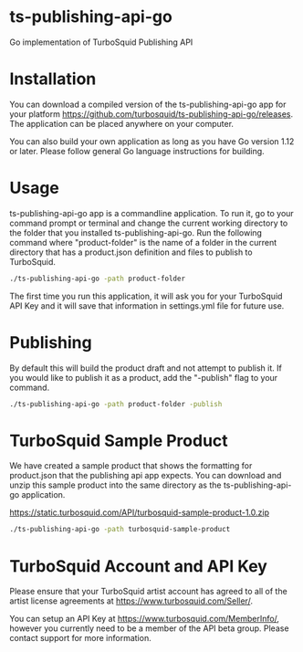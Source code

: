 # ts-publishing-api-go
Go implementation of TurboSquid Publishing API

# Installation
You can download a compiled version of the ts-publishing-api-go app for your platform https://github.com/turbosquid/ts-publishing-api-go/releases. The application can be placed anywhere on your computer.

You can also build your own application as long as you have Go version 1.12 or later. Please follow general Go language instructions for building.

# Usage
ts-publishing-api-go app is a commandline application. To run it, go to your command prompt or terminal and change the current working directory to the folder that you installed ts-publishing-api-go. Run the following command where "product-folder" is the name of a folder in the current directory that has a product.json definition and files to publish to TurboSquid.

```bash
./ts-publishing-api-go -path product-folder
```

The first time you run this application, it will ask you for your TurboSquid API Key and it will save that information in settings.yml file for future use.

# Publishing
By default this will build the product draft and not attempt to publish it. If you would like to publish it as a product, add the "-publish" flag to your command.

```bash
./ts-publishing-api-go -path product-folder -publish
```

# TurboSquid Sample Product
We have created a sample product that shows the formatting for product.json that the publishing api app expects. You can download and unzip this sample product into the same directory as the ts-publishing-api-go application.

https://static.turbosquid.com/API/turbosquid-sample-product-1.0.zip

```bash
./ts-publishing-api-go -path turbosquid-sample-product
```

# TurboSquid Account and API Key
Please ensure that your TurboSquid artist account has agreed to all of the artist license agreements at https://www.turbosquid.com/Seller/.

You can setup an API Key at https://www.turbosquid.com/MemberInfo/, however you currently need to be a member of the API beta group. Please contact support for more information.
